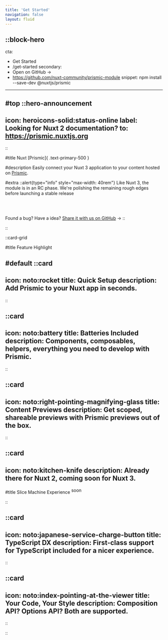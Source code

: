 ```yaml
---
title: 'Get Started'
navigation: false
layout: fluid
---
```


::block-hero
---
cta:
  - Get Started
  - /get-started
secondary:
  - Open on GitHub →
  - https://github.com/nuxt-community/prismic-module
snippet: npm install --save-dev @nuxtjs/prismic
---

#top
::hero-announcement
---
icon: heroicons-solid:status-online
label: Looking for Nuxt 2 documentation?
to: https://prismic.nuxtjs.org
---
::

#title
Nuxt [Prismic]{ .text-primary-500 }

#description
Easily connect your Nuxt 3 application to your content hosted on [Prismic](https://prismic.io).

#extra
::alert{type="info" style="max-width: 40rem"}
Like Nuxt 3, the module is in an RC phase. We're polishing the remaining rough edges before launching a stable release <Icon name="noto:rocket" class="inline" />

<br />
<br />

Found a bug? Have a idea? [Share it with us on GitHub](https://github.com/nuxt-community/prismic-module/issues/new/choose) ->
::

::

::card-grid

#title
Feature Highlight

#default
::card
---
icon: noto:rocket
title: Quick Setup
description: Add Prismic to your Nuxt app in seconds.
---
::

::card
---
icon: noto:battery
title: Batteries Included
description: Components, composables, helpers, everything you need to develop with Prismic.
---
::

::card
---
icon: noto:right-pointing-magnifying-glass
title: Content Previews
description: Get scoped, shareable previews with Prismic previews out of the box.
---
::

::card
---
icon: noto:kitchen-knife
description: Already there for Nuxt 2, coming soon for Nuxt 3.
---

#title
Slice Machine Experience <span class="inline-flex items-center mt-1px px-2 py-0.5 rounded text-xs font-bold font-mono bg-primary-100 dark:bg-primary-800 dark:text-white" style="vertical-align: super">soon</span>

::

::card
---
icon: noto:japanese-service-charge-button
title: TypeScript DX
description: First-class support for TypeScript included for a nicer experience.
---
::

::card
---
icon: noto:index-pointing-at-the-viewer
title: Your Code, Your Style
description: Composition API? Options API? Both are supported.
---
::

::
